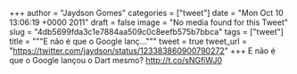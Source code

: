 
+++
author = "Jaydson Gomes"
categories = ["tweet"]
date = "Mon Oct 10 13:06:19 +0000 2011"
draft = false
image = "No media found for this Tweet"
slug = "4db5699fda3c1e7884aa509c0c8eefb575b7bbca"
tags = ["tweet"]
title = """E não é que o Google lanç..."""
tweet = true
tweet_url = "https://twitter.com/jaydson/status/123383860900790272"
+++
E não é que o Google lançou o Dart mesmo? http://t.co/sNGfiWJ0
